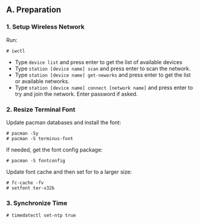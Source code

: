 ## A. Preparation
### 1. Setup Wireless Network
Run:
```
# iwctl
```
* Type `device list` and press enter to get the list of available devices
* Type `station [device name] scan` and press enter to scan the network.
* Type `station [device name] get-neworks` and press enter to get the list or available networks.
* Type `station [device name] connect [network name]` and press enter to try and join the network. Enter password if asked.

### 2. Resize Terminal Font
Update pacman databases and install the font:
```
# pacman -Sy
# pacman -S terminus-font
```
If needed, get the font config package:
```
# pacman -S fontconfig
```
Update font cache and then set for to a larger size:
```
# fc-cache -fv
# setfont ter-v32b
```
### 3. Synchronize Time 
```
# timedatectl set-ntp true
```

